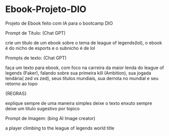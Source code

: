 # Ebook-Projeto-DIO
Projeto de Ebook feito com IA para o bootcamp DIO

Prompt de Título: (Chat GPT)

crie um titulo de um ebook sobre o tema de league of legends(lol), o ebook é do nicho de esports e o subnicho é de lol

Prompts de texto: (Chat GPT)

faça um texto para ebook, com foco na carreira da maior lenda do league of legends (Faker), falando sobre sua primeira kill (Ambition), sua jogada lendária( zed vs zed), seus titulos mundiais, sua derrota no mundial e seu retorno ao topo 

{REGRAS}

explique sempre de uma maneira simples
deixe o texto enxuto
sempre deixe um titulo sugestivo por topico

Prompt de Imagem: (bing AI Image creator)

 a player climbing to the league of legends world title
